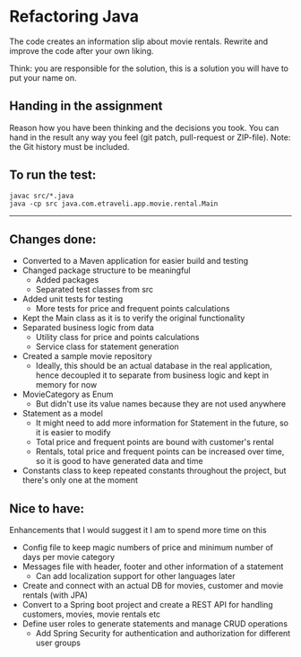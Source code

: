 # Refactoring Java

The code creates an information slip about movie rentals.
Rewrite and improve the code after your own liking.

Think: you are responsible for the solution, this is a solution you will have to put your name on.


## Handing in the assignment

Reason how you have been thinking and the decisions you took. 
You can hand in the result any way you feel (git patch, pull-request or ZIP-file).
Note: the Git history must be included.


## To run the test:

```
javac src/*.java
java -cp src java.com.etraveli.app.movie.rental.Main
```
-------------------------------------------------

## Changes done:

- Converted to a Maven application for easier build and testing
- Changed package structure to be meaningful
  - Added packages
  - Separated test classes from src
- Added unit tests for testing
  - More tests for price and frequent points calculations
- Kept the Main class as it is to verify the original functionality
- Separated business logic from data
  - Utility class for price and points calculations
  - Service class for statement generation
- Created a sample movie repository 
  - Ideally, this should be an actual database in the real application, hence decoupled it to separate from business logic and kept in memory for now
- MovieCategory as Enum
  - But didn't use its value names because they are not used anywhere
- Statement as a model
  - It might need to add more information for Statement in the future, so it is easier to modify
  - Total price and frequent points are bound with customer's rental
  - Rentals, total price and frequent points can be increased over time, so it is good to have generated data and time
- Constants class to keep repeated constants throughout the project, but there's only one at the moment

## Nice to have:

Enhancements that I would suggest it I am to spend more time on this

- Config file to keep magic numbers of price and minimum number of days per movie category
- Messages file with header, footer and other information of a statement
  - Can add localization support for other languages later
- Create and connect with an actual DB for movies, customer and movie rentals (with JPA)
- Convert to a Spring boot project and create a REST API for handling customers, movies, movie rentals etc
- Define user roles to generate statements and manage CRUD operations
  - Add Spring Security for authentication and authorization for different user groups

